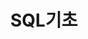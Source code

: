 ---
title: "SQL기초"
layout: archive
permalink : /category/SQL3/
author_profile : true
sidebar_main : true
sidebar:
  nav: "sidebar-sample"
---